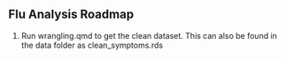 ## Flu Analysis Roadmap

  1)  Run wrangling.qmd to get the clean dataset. This can also be found in the data folder as clean_symptoms.rds